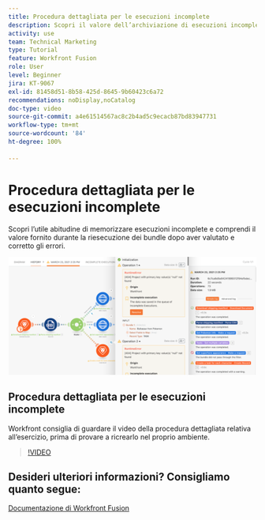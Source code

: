 ```yaml
---
title: Procedura dettagliata per le esecuzioni incomplete
description: Scopri il valore dell’archiviazione di esecuzioni incomplete e quindi della riesecuzione dei bundle dopo la valutazione e la correzione degli errori in  [!DNL Adobe Workfront Fusion].
activity: use
team: Technical Marketing
type: Tutorial
feature: Workfront Fusion
role: User
level: Beginner
jira: KT-9067
exl-id: 81458d51-8b58-425d-8645-9b60423c6a72
recommendations: noDisplay,noCatalog
doc-type: video
source-git-commit: a4e61514567ac8c2b4ad5c9ecacb87bd83947731
workflow-type: tm+mt
source-wordcount: '84'
ht-degree: 100%

---
```


# Procedura dettagliata per le esecuzioni incomplete

Scopri l’utile abitudine di memorizzare esecuzioni incomplete e comprendi il valore fornito durante la riesecuzione dei bundle dopo aver valutato e corretto gli errori.

![Immagine di uno scenario con gestione degli errori](assets/troubleshooting-and-error-handling-8.png)

## Procedura dettagliata per le esecuzioni incomplete

Workfront consiglia di guardare il video della procedura dettagliata relativa all’esercizio, prima di provare a ricrearlo nel proprio ambiente.

>[!VIDEO](https://video.tv.adobe.com/v/335308/?quality=12&learn=on)

## Desideri ulteriori informazioni? Consigliamo quanto segue:

[Documentazione di Workfront Fusion](https://experienceleague.adobe.com/docs/workfront/using/adobe-workfront-fusion/workfront-fusion-2.html?lang=it)

